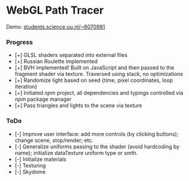 # WebGL Path Tracer

Demo: [students.science.uu.nl/~6070981](http://www.students.science.uu.nl/~6070981)

### Progress
- [+] GLSL shaders separated into external files
- [+] Russian Roulette implemented
- [+] BVH implemented! Built on JavaScript and then passed to the fragment shader via texture. Traversed using stack, no optimizations
- [+] Randomize light based on seed {time, pixel coordinates, loop iteration}
- [+] Initiated *npm* project, all dependencies and typings controlled via *npm* package manager
- [+] Pass triangles and lights to the scene via texture

### ToDo
- [-] Improve user interface: add more controls (by clicking buttons); change scene, stop/render; etc.
- [-] Generalize uniforms passing to the shader (avoid hardcoding by name); initialize dataTexture uniform type or smth.
- [-] Initialize materials
- [-] Texturing
- [-] Skydome
